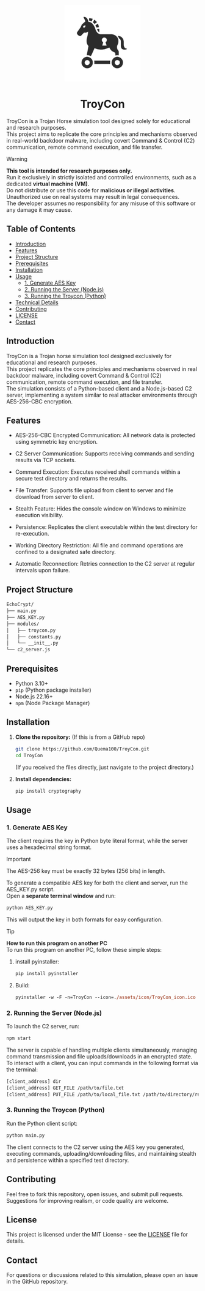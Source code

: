 <p align="center">
  <img src="./assets/icon/TroyCon_icon.png" alt="TroyCon icon" width="200" />
</p>

<h1 align="center">TroyCon</h1>

TroyCon is a Trojan Horse simulation tool designed solely for educational and research purposes.  
This project aims to replicate the core principles and mechanisms observed in real-world backdoor malware, including covert Command & Control (C2) communication, remote command execution, and file transfer.

> [!WARNING]  
> **This tool is intended for research purposes only.**   
> Run it exclusively in strictly isolated and controlled environments, such as a dedicated **virtual machine (VM)**.  
> Do not distribute or use this code for **malicious or illegal activities**.  
> Unauthorized use on real systems may result in legal consequences.  
> The developer assumes no responsibility for any misuse of this software or any damage it may cause.  


## Table of Contents
* [Introduction](#introduction)
* [Features](#features)
* [Project Structure](#project-structure)
* [Prerequisites](#prerequisites)
* [Installation](#installation)
* [Usage](#usage)
    * [1. Generate AES Key](#1-Generate-AES-Key)
    * [2. Running the Server (Node.js)](#2-running-the-server-nodejs)
    * [3. Running the Troycon (Python)](#3-running-the-troycon-Python)
* [Technical Details](#technical-details)
* [Contributing](#contributing)
* [LICENSE](#license)
* [Contact](#contact)

## Introduction

TroyCon is a Trojan horse simulation tool designed exclusively for educational and research purposes.  
This project replicates the core principles and mechanisms observed in real backdoor malware, including covert Command & Control (C2) communication, remote command execution, and file transfer.  
The simulation consists of a Python-based client and a Node.js-based C2 server, implementing a system similar to real attacker environments through AES-256-CBC encryption.  

## Features

* AES-256-CBC Encrypted Communication: All network data is protected using symmetric key encryption.

* C2 Server Communication: Supports receiving commands and sending results via TCP sockets.

* Command Execution: Executes received shell commands within a secure test directory and returns the results.

* File Transfer: Supports file upload from client to server and file download from server to client.

* Stealth Feature: Hides the console window on Windows to minimize execution visibility.

* Persistence: Replicates the client executable within the test directory for re-execution.

* Working Directory Restriction: All file and command operations are confined to a designated safe directory.

* Automatic Reconnection: Retries connection to the C2 server at regular intervals upon failure.


## Project Structure
``` bash
EchoCrypt/
├── main.py   
├── AES_KEY.py
├── modules/
│   ├── troycon.py 
│   ├── constants.py 
│   └── __init__.py         
└── c2_server.js
``` 

## Prerequisites

* Python 3.10+
* `pip` (Python package installer)
* Node.js 22.16+
* `npm` (Node Package Manager)

## Installation

1.  **Clone the repository:** (If this is from a GitHub repo)
    ```bash
    git clone https://github.com/Quema100/TroyCon.git
    cd TroyCon
    ```
    (If you received the files directly, just navigate to the project directory.)

2.  **Install dependencies:**
    ```bash
    pip install cryptography 
    ```
## Usage

### 1. Generate AES Key

The client requires the key in Python byte literal format, while the server uses a hexadecimal string format.

> [!IMPORTANT]
> The AES-256 key must be exactly 32 bytes (256 bits) in length.

To generate a compatible AES key for both the client and server, run the AES_KEY.py script.  
Open a **separate terminal window** and run:  

```bash
python AES_KEY.py
```

This will output the key in both formats for easy configuration.

> [!TIP]
> **How to run this program on another PC**  
>  To run this program on another PC, follow these simple steps:  
>   1. install pyinstaller:
>       ``` ps
>       pip install pyinstaller
>       ```
>   2. Build:
>      ``` ps
>      pyinstaller -w -F -n=TroyCon --icon=./assets/icon/TroyCon_icon.ico main.py
>      ```


### 2. Running the Server (Node.js)

To launch the C2 server, run:

```bash
npm start
```

The server is capable of handling multiple clients simultaneously, managing command transmission and file uploads/downloads in an encrypted state.  
To interact with a client, you can input commands in the following format via the terminal:  

```bash
[client_address] dir
[client_address] GET_FILE /path/to/file.txt
[client_address] PUT_FILE /path/to/local_file.txt /path/to/directory/remote_file.txt
```

### 3. Running the Troycon (Python)

Run the Python client script:

```bash
python main.py
```

The client connects to the C2 server using the AES key you generated, executing commands, uploading/downloading files, and maintaining stealth and persistence within a specified test directory.  

## Contributing

Feel free to fork this repository, open issues, and submit pull requests. Suggestions for improving realism, or code quality are welcome.

## License

This project is licensed under the MIT License - see the [LICENSE](LICENSE) file for details.

## Contact

For questions or discussions related to this simulation, please open an issue in the GitHub repository.